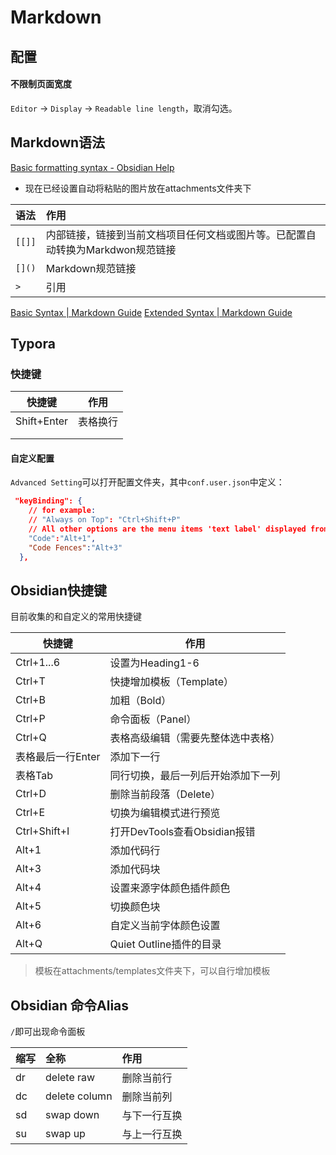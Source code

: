 # Markdown 

## 配置

#### 不限制页面宽度
`Editor` -> `Display` -> `Readable line length`，取消勾选。

## Markdown语法

[Basic formatting syntax - Obsidian Help](https://help.obsidian.md/Editing+and+formatting/Basic+formatting+syntax)

- 现在已经设置自动将粘贴的图片放在attachments文件夹下 

| 语法   | 作用                                                                           |
|:------ |:------------------------------------------------------------------------------ |
| `[[]]` | 内部链接，链接到当前文档项目任何文档或图片等。已配置自动转换为Markdwon规范链接 |
| `[]()` | Markdown规范链接                                                               |
| `> `   | 引用                                                                               |

[Basic Syntax | Markdown Guide](https://www.markdownguide.org/basic-syntax/)
[Extended Syntax | Markdown Guide](https://www.markdownguide.org/extended-syntax/)
## Typora
### 快捷键

| 快捷键      | 作用     |
| ----------- | -------- |
| Shift+Enter | 表格换行 |
|             |          |
|             |          |

#### 自定义配置

`Advanced Setting`可以打开配置文件夹，其中`conf.user.json`中定义：

```json
 "keyBinding": {
    // for example:
    // "Always on Top": "Ctrl+Shift+P"
    // All other options are the menu items 'text label' displayed from each typora menu
    "Code":"Alt+1",
    "Code Fences":"Alt+3"
  },
```



## Obsidian快捷键

目前收集的和自定义的常用快捷键

|快捷键 |作用|
| ----------------- | ---------------------------------- |
| Ctrl+1...6        | 设置为Heading1-6                   |
| Ctrl+T            | 快捷增加模板（Template）           |
| Ctrl+B            |加粗（Bold）|
| Ctrl+P            | 命令面板（Panel）                  |
| Ctrl+Q            | 表格高级编辑（需要先整体选中表格） |
| 表格最后一行Enter | 添加下一行                         |
| 表格Tab           |同行切换，最后一列后开始添加下一列|
| Ctrl+D            | 删除当前段落（Delete）             |
| Ctrl+E            | 切换为编辑模式进行预览             |
| Ctrl+Shift+I      | 打开DevTools查看Obsidian报错       |
| Alt+1             | 添加代码行                         |
| Alt+3             | 添加代码块                         |
| Alt+4             | 设置来源字体颜色插件颜色           |
| Alt+5             | 切换颜色块                         | 
| Alt+6             | 自定义当前字体颜色设置             |
| Alt+Q             | Quiet Outline插件的目录            |

> 模板在attachments/templates文件夹下，可以自行增加模板


## Obsidian 命令Alias

`/`即可出现命令面板

| 缩写 | 全称          | 作用         |
|:---- |:------------- |:------------ |
| dr   | delete raw    | 删除当前行   |
| dc   | delete column | 删除当前列   | 
| sd   | swap down     | 与下一行互换 |
| su   | swap up       | 与上一行互换 |


